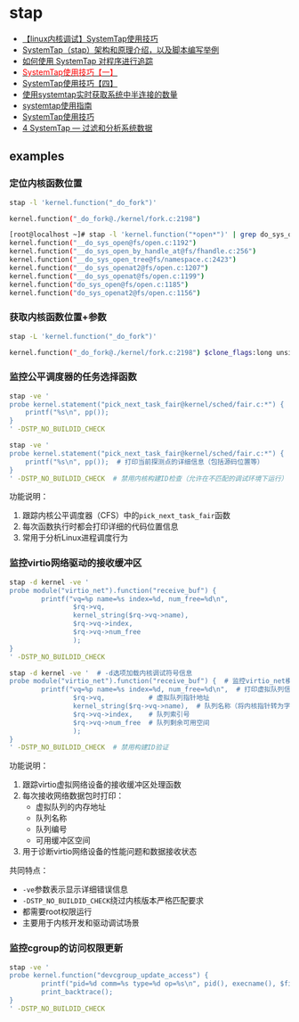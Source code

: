 # stap

- [【linux内核调试】SystemTap使用技巧](https://blog.csdn.net/panhewu9919/article/details/103113711)
- [SystemTap（stap）架构和原理介绍，以及脚本编写举例](https://blog.csdn.net/SaberJYang/article/details/141563417)
- [如何使用 SystemTap 对程序进行追踪](https://www.cnblogs.com/shuqin/p/13196585.html)
- [<font color=Red>SystemTap使用技巧【一】</font>](https://blog.csdn.net/wangzuxi/article/details/42849053)
- [SystemTap使用技巧【四】](https://blog.csdn.net/wangzuxi/article/details/44901285)
- [使用systemtap实时获取系统中半连接的数量](https://blog.csdn.net/dog250/article/details/105022347)
- [systemtap使用指南](https://zhuanlan.zhihu.com/p/587005171)
- [SystemTap使用技巧](https://blog.csdn.net/chiqiankuan0816/article/details/101003832)
- [4 SystemTap — 过滤和分析系统数据](https://documentation.suse.com/zh-cn/sles/15-SP6/html/SLES-all/cha-tuning-systemtap.html)

## examples

### 定位内核函数位置

```bash
stap -l 'kernel.function("_do_fork")'

kernel.function("_do_fork@./kernel/fork.c:2198")
```

```bash
[root@localhost ~]# stap -l 'kernel.function("*open*")' | grep do_sys_open
kernel.function("__do_sys_open@fs/open.c:1192")
kernel.function("__do_sys_open_by_handle_at@fs/fhandle.c:256")
kernel.function("__do_sys_open_tree@fs/namespace.c:2423")
kernel.function("__do_sys_openat2@fs/open.c:1207")
kernel.function("__do_sys_openat@fs/open.c:1199")
kernel.function("do_sys_open@fs/open.c:1185")
kernel.function("do_sys_openat2@fs/open.c:1156")
```

### 获取内核函数位置+参数

```bash
stap -L 'kernel.function("_do_fork")'

kernel.function("_do_fork@./kernel/fork.c:2198") $clone_flags:long unsigned int $stack_start:long unsigned int $stack_size:long unsigned int $parent_tidptr:int* $child_tidptr:int* $tls:long unsigned int $vfork:struct completion $nr:long int
```

### 监控公平调度器的任务选择函数

```bash
stap -ve '
probe kernel.statement("pick_next_task_fair@kernel/sched/fair.c:*") {
    printf("%s\n", pp());
}
' -DSTP_NO_BUILDID_CHECK
```

```bash
stap -ve '
probe kernel.statement("pick_next_task_fair@kernel/sched/fair.c:*") {  # 监控内核公平调度器中pick_next_task_fair函数的所有执行点
    printf("%s\n", pp());  # 打印当前探测点的详细信息（包括源码位置等）
}
' -DSTP_NO_BUILDID_CHECK  # 禁用内核构建ID检查（允许在不匹配的调试环境下运行）
```

功能说明：
1. 跟踪内核公平调度器（CFS）中的`pick_next_task_fair`函数
2. 每次函数执行时都会打印详细的代码位置信息
3. 常用于分析Linux进程调度行为

### 监控virtio网络驱动的接收缓冲区

```bash
stap -d kernel -ve '
probe module("virtio_net").function("receive_buf") {
        printf("vq=%p name=%s index=%d, num_free=%d\n", 
                $rq->vq, 
                kernel_string($rq->vq->name),
                $rq->vq->index,
                $rq->vq->num_free
                );
}
' -DSTP_NO_BUILDID_CHECK
```

```bash
stap -d kernel -ve '  # -d选项加载内核调试符号信息
probe module("virtio_net").function("receive_buf") {  # 监控virtio_net模块的receive_buf函数
        printf("vq=%p name=%s index=%d, num_free=%d\n",  # 打印虚拟队列信息：
                $rq->vq,           # 虚拟队列指针地址
                kernel_string($rq->vq->name),  # 队列名称（将内核指针转为字符串）
                $rq->vq->index,    # 队列索引号
                $rq->vq->num_free  # 队列剩余可用空间
                );
}
' -DSTP_NO_BUILDID_CHECK  # 禁用构建ID验证
```

功能说明：
1. 跟踪virtio虚拟网络设备的接收缓冲区处理函数
2. 每次接收网络数据包时打印：
   - 虚拟队列的内存地址
   - 队列名称
   - 队列编号
   - 可用缓冲区空间
3. 用于诊断virtio网络设备的性能问题和数据接收状态

共同特点：
- `-ve`参数表示显示详细错误信息
- `-DSTP_NO_BUILDID_CHECK`绕过内核版本严格匹配要求
- 都需要root权限运行
- 主要用于内核开发和驱动调试场景

### 监控cgroup的访问权限更新

```bash
stap -ve '
probe kernel.function("devcgroup_update_access") {
        printf("pid=%d comm=%s type=%d op=%s\n", pid(), execname(), $filetype, kernel_string($buffer));
        print_backtrace();
}
' -DSTP_NO_BUILDID_CHECK
```
